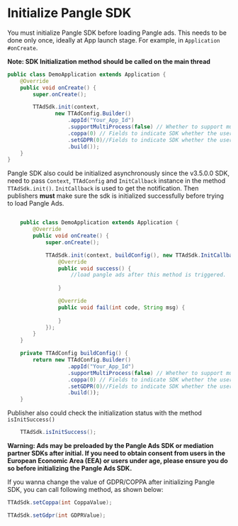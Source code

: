 # Initialize Pangle SDK

You must initialize Pangle SDK before loading Pangle ads. This needs to be done only once, ideally at App launch stage. For example, in `Application #onCreate`.

**Note: SDK Initialization method should be called on the main thread**

```Java
public class DemoApplication extends Application {
    @Override
    public void onCreate() {
        super.onCreate();

        TTAdSdk.init(context,
               new TTAdConfig.Builder()
                   .appId("Your_App_Id")
                   .supportMultiProcess(false) // Whether to support multi-process
                   .coppa(0) // Fields to indicate SDK whether the user is a child or an adult ，0:adult ，1:child
                   .setGDPR(0)//Fields to indicate SDK whether the user grants consent for personalized ads, the value of GDPR : 0 User has granted the consent for personalized ads, SDK will return personalized ads; 1: User doesn't grant consent for personalized ads, SDK will only return non-personalized ads.
                   .build());
    }
}
```

Pangle SDK also could be initialized asynchronously since the v3.5.0.0 SDK, need to pass `Context`, `TTAdConfig` and `InitCallback` instance in the method `TTAdSdk.init()`. `InitCallback` is used to get the notification. Then publishers **must** make sure the sdk is initialized successfully before trying to load Pangle Ads.

```Java

    public class DemoApplication extends Application {
        @Override
        public void onCreate() {
            super.onCreate();

            TTAdSdk.init(context, buildConfig(), new TTAdSdk.InitCallback() {
                @Override
                public void success() {
                    //load pangle ads after this method is triggered.
                   
                }

                @Override
                public void fail(int code, String msg) {
                    
                }
            });
        }
    }

    private TTAdConfig buildConfig() {
        return new TTAdConfig.Builder()
                   .appId("Your_App_Id")
                   .supportMultiProcess(false) // Whether to support multi-process
                   .coppa(0) // Fields to indicate SDK whether the user is a child or an adult ，0:adult ，1:child
                   .setGDPR(0)//Fields to indicate SDK whether the user grants consent for personalized ads, the value of GDPR : 0 User has granted the consent for personalized ads, SDK will return personalized ads; 1: User doesn't grant consent for personalized ads, SDK will only return non-personalized ads.
                   .build());
    }
```

Publisher also could check the initialization status with the method `isInitSuccess()`
```Java
    TTAdSdk.isInitSuccess();
```



**Warning: Ads may be preloaded by the Pangle Ads SDK or mediation partner SDKs after initial. If you need to obtain consent from users in the European Economic Area (EEA) or users under age, please ensure you do so before initializing the Pangle Ads SDK.**


If you wanna change the value of GDPR/COPPA after initializing Pangle SDK, you can call following method, as shown below:
```Java
TTAdSdk.setCoppa(int CoppaValue);

TTAdSdk.setGdpr(int GDPRValue);
```

